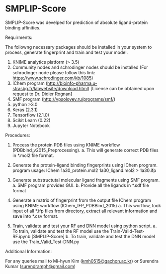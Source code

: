 # SMPLIP-Score
SMPLIP-Score was develped for prediction of absolute ligand-protein binding affinities.

Requirments:

The followng necessary packages should be installed in your system to process, generate fingerprint and train and test your model.

1. KNIME analytics platform (> 3.5)
2. Community nodes and schrodinger nodes should be installed (For schrodinger node please follow this link: https://www.schrodinger.com/kb/1085)
3. IChem program (http://bioinfo-pharma.u-strasbg.fr/labwebsite/download.html) [License can be obtained upon request to Dr. Didier Rognan]
4. SMF program (http://vpsolovev.ru/programs/smf/)
5. python >3.0
5. Keras (2.3.1)
6. Tensorflow (2.1.0)
7. Scikit Learn (0.22)
7. Jupyter Notebook

Procedures:

1. Process the protein PDB files using KNIME workflow (PDBbind_v2015_Preprocessing).
	a. This will generate correct PDB files in *.mol2 file format.

2. Generate the protein-ligand binding fingerprints using IChem program.
	program usage:
	IChem 1a30_protein.mol2 1a30_ligand.mol2 > 1a30.ifp
 
3. Generate substructutal molecular ligand fragments using SMF program.
	a. SMF program provides GUI.
	b. Provide all the ligands in *.sdf file format
	
4. Generate a matrix of fingerprint from the output file IChem program using KNIME workflow (IChem_IFP_PDBBind_2015)
	a. This worflow, took input of all *.ifp files from directory, extract all relevant information and save into *.csv format.
	
5. Train, validate and test your RF and DNN model using python script.
	a. To train, validate and test the RF model use the Train-Valid-Test-RF.ipynb [SMPLIP-Score]
	b. To train, validate and test the DNN model use the Train_Valid_Test-DNN.py

Additional Information:

For any queries mail to Mi-hyun Kim (kmh0515@gachon.ac.kr) or Surendra Kumar (surendramph@gmail.com)
